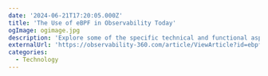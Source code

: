 ```yaml
---
date: '2024-06-21T17:20:05.000Z'
title: 'The Use of eBPF in Observability Today'
ogImage: ogimage.jpg
description: 'Explore some of the specific technical and functional aspects of the use of eBPF in a number of leading obserability products'
externalUrl: 'https://observability-360.com/article/ViewArticle?id=ebpf-in-observability-pt2'
categories:
  - Technology
---
```

